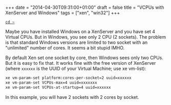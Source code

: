 +++
date = "2014-04-30T09:31:00+01:00"
draft = false
title = "VCPUs with XenServer and Windows"
tags = ["xen", "win32"]
+++

<!--more-->

[`cd ~`](/)

Maybe you have installed Windows on a XenServer and you have set 4 Virtual CPUs.
But in Windows, you see only 2 CPU (2 sockets). The problem is that standard
Windows versions are limited to two socket with an "unlimited" number of cores.
It seems a bit stupid IMHO.

By default Xen set one socket by core, then Windows sees only two CPUs. But it
is easy to fix that. It works fine with the free version of XenServer (where
`xxxxxx` is the UUID of your Virtual Machine; use xe vm-list):

```sh
xe vm-param-set platform:cores-per-socket=2 uuid=xxxxxx
xe vm-param-set VCPUs-max=4 uuid=xxxxxxx
xe vm-param-set VCPUs-at-startup=4 uuid=xxxxxx
```

In this example, you will have 2 sockets with 2 cores by socket.
